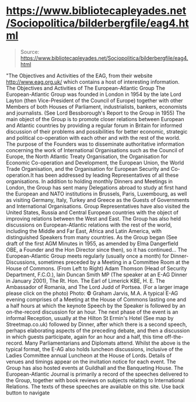 # https://www.bibliotecapleyades.net/Sociopolitica/bilderbergfile/eag4.html

> Source: https://www.bibliotecapleyades.net/Sociopolitica/bilderbergfile/eag4.html

"The Objectives and Activities of the EAG, from their website http://www.eag.org.uk/ which contains a host of interesting information.
The Objectives and Activities of
The European-Atlantic Group
The European-Atlantic Group was founded in London in 1954 by the late Lord Layton (then Vice-President of the Council of Europe) together with other Members of both Houses of Parliament, industrialists, bankers, economists and journalists. (See Lord Bessborough's Report to the Group in 1955)
The main object of the Group is to promote closer relations between European and Atlantic countries by providing a regular forum in Britain for informed discussion of their problems and possibilities for better economic, strategic and political co-operation with each other and with the rest of the world.
The purpose of the Founders was to disseminate authoritative information concerning the work of International Organisations such as the Council of Europe, the North Atlantic Treaty Organisation, the Organisation for Economic Co-operation and Development, the European Union, the World Trade Organisation, and the Organisation for European Security and Co-operation.It has been addressed by leading Representatives of all these organisations.
In addition to holding monthly Dinners and Meetings in London, the Group has sent many Delegations abroad to study at first hand the European and NATO institutions in Brussels, Paris, Luxembourg, as well as visiting Germany, Italy, Turkey and Greece as the Guests of Governments and International Organisations.
Group Representatives have also visited the United States, Russia and Central European countries with the object of improving relations between the West and East.
The Group has also held discussions on European-Atlantic relations with the rest of the world, including the Middle and Far East, Africa and Latin America, with distinguished Speakers from many countries.
As the Group began (See draft of the first AGM Minutes in 1955, as amended by Elma Dangerfield OBE, a Founder and the Hon Director since then), so it has continued...
The European-Atlantic Group meets regularly (usually once a month) for Dinner-Discussions, sometimes preceded by a Meeting in a Committee Room at the House of Commons.
(From Left to Right) Adam Thomson (Head of Security Department, F.C.O.), Iain Duncan Smith MP (The speaker at an E-AG Dinner in January 2001), The Rt. Hon. The Earl of Limerick KBE, H. E. The Ambassador of Romania, and The Lord Judd of Portsea. (For a larger image please click on the photo)
Photo: © Graham Jarvis, M.A.
A typical E-AG evening comprises of a Meeting at the House of Commons lasting one and a half hours at which the keynote Speech by the Speaker is followed by an on-the-record discussion for an hour. The next phase of the event is an informal Reception, usually at the Hilton St Ermin's Hotel (See map by Streetmap.co.uk) followed by Dinner, after which there is a second speech, perhaps elaborating aspects of the preceding debate, and then a discussion in which guests participate, again for an hour and a half, this time off-the-record. Many Parliamentarians and Diplomats attend.
Whilst the above is the typical format, the E-AG also holds luncheon discussions, inclusive of the Ladies Committee annual Luncheon at the House of Lords. Details of venues and timings appear on the invitation notice for each event. The Group has also hosted events at Guildhall and the Banqueting House.
The European-Atlantic Journal is primarily a record of the speeches delivered to the Group, together with book reviews on subjects relating to International Relations. The texts of these speeches are available on this site.
Use back button to navigate
